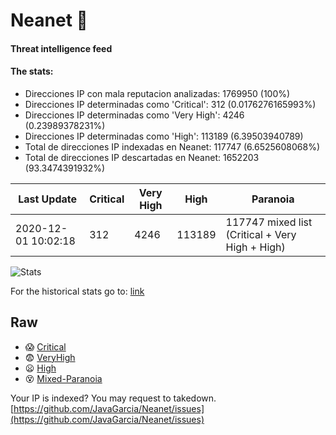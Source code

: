 # Neanet :hocho:
#### Threat intelligence feed
#### The stats:

- Direcciones IP con mala reputacion analizadas: 1769950 (100%)
- Direcciones IP determinadas como 'Critical':  312 (0.0176276165993%)
- Direcciones IP determinadas como 'Very High':  4246 (0.23989378231%)
- Direcciones IP determinadas como 'High':  113189 (6.39503940789)
- Total de direcciones IP indexadas en Neanet:  117747 (6.6525608068%)
- Total de direcciones IP descartadas en Neanet:  1652203 (93.3474391932%)

| Last Update | Critical | Very High | High | Paranoia |
| --- | --- | --- | --- | --- |
| 2020-12-01 10:02:18 | 312 | 4246 | 113189 | 117747 mixed list (Critical + Very High + High)|

![Stats](https://docs.google.com/spreadsheets/d/e/2PACX-1vSnaNMIXVabIpDJjufMlzH7poXnshF3mgd8Is1g9ytUEzVsP5my4Trn8f-xkoLLQ38xpL3HtmUexLo6/pubchart?oid=501124687&format=image)

For the historical stats go to: [link](/stats.csv)
## Raw
- :scream: [Critical](https://raw.githubusercontent.com/JavaGarcia/Neanet/master/blacklists/neanet_critical.txt)
- :fearful: [VeryHigh](https://raw.githubusercontent.com/JavaGarcia/Neanet/master/blacklists/neanet_veryHigh.txtt)
- :frowning: [High](https://raw.githubusercontent.com/JavaGarcia/Neanet/master/blacklists/neanet_high.txt)
- :dizzy_face: [Mixed-Paranoia](https://raw.githubusercontent.com/JavaGarcia/Neanet/master/blacklists/neanet_all.txt)


Your IP is indexed? You may request to takedown. [https://github.com/JavaGarcia/Neanet/issues](https://github.com/JavaGarcia/Neanet/issues)
























































































































































































































































































































































































































































































































































































































































































































































































































































































































































































































































































































































































































































































































































































































































































































































































































































































































































































































































































































































































































































































































































































































































































































































































































































































































































































































